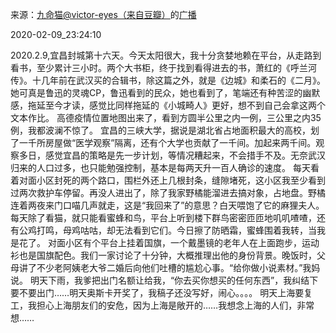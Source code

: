 来源：[九命猫@victor-eyes（来自豆瓣）](https://www.douban.com/people/OldCatMiMiMi/)的[广播](https://www.douban.com/people/OldCatMiMiMi/status/2801047873/)


2020-02-09_23:24:10


2020.2.9,宜昌封城第十六天。今天太阳很大，我十分贪婪地赖在平台，从走路到看书，至少累计三小时。两个大书柜，终于找到看得进去的书，萧红的《呼兰河传》。十几年前在武汉买的合辑书，除这篇之外，就是《边城》和柔石的《二月》。她可真是鲁迅的灵魂CP，鲁迅看到的民众，她也看到了，笔端还有种苦涩的幽默感，拖延至今才读，感觉比同样拖延的《小城畸人》更好，想不到自己会拿这两个文本作比。
高德疫情位置地图出来了，看到方圆半公里之内一例，三公里之内35例，我都波澜不惊了。
宜昌的三峡大学，据说是湖北省占地面积最大的高校，划了一千所房屋做“医学观察”隔离，还有个大学也贡献了一千间。加起来两千间。观察多日，感觉宜昌的策略是先一步计划，等情况糟起来，不会措手不及。无奈武汉归来的人口过多，也只能勉强控制，基本是每两天升一百人确诊的速度。
每天看着对面小区封死的两个路口，围栏外还上几根封条，缝隙堵死，这小区我至少看到过两次救护车停留。再没人进出了，除了我家野橘能溜进去搞对象，占地盘。野橘连着两夜来门口喵几声就走，这是“我回来了”的意思？白天喂饱了它的麻狸夫人。
每天除了看猫，就只能看蜜蜂和鸟，平台上听到楼下群鸟密密匝匝地叽叽喳喳，还有公鸡打鸣，母鸡咕咕，却无法看到它们。今日擦了防晒霜，蜜蜂围着我转，当我是花了。
对面小区有个平台上挂着国旗，一个戴墨镜的老年人在上面跑步，运动衫也是国旗配色。我们一家讨论了十分钟，大概推理出他的身份背景。晚饭时，父母讲了不少老阿姨老大爷二婚后向他们吐槽的尴尬心事。“给你做小说素材。”我妈说。
明天下雨，我爹把出门名额让给我，“你去买你想买的任何东西”，我纠结下要不要出门……明天奥斯卡开奖了，我稿子还没写好，闹心。。。。
明天上海要复工，我担心上海朋友们的安危，因为上海是敞开的……我想念上海的人们，非常想……
